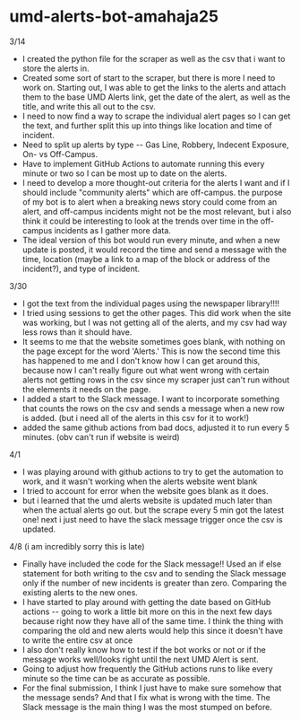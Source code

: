 # umd-alerts-bot-amahaja25

3/14 
* I created the python file for the scraper as well as the csv that i want to store the alerts in.
* Created some sort of start to the scraper, but there is more I need to work on. Starting out, I was able to get the links to the alerts and attach them to the base UMD Alerts link, get the date of the alert, as well as the title, and write this all out to the csv. 
* I need to now find a way to scrape the individual alert pages so I can get the text, and further split this up into things like location and time of incident.
* Need to split up alerts by type -- Gas Line, Robbery, Indecent Exposure, On- vs Off-Campus.
* Have to implement GitHub Actions to automate running this every minute or two so I can be most up to date on the alerts.
* I need to develop a more thought-out criteria for the alerts I want and if I should include "community alerts" which are off-campus. the purpose of my bot is to alert when a breaking news story could come from an alert, and off-campus incidents might not be the most relevant, but i also think it could be interesting to look at the trends over time in the off-campus incidents as I gather more data.
* The ideal version of this bot would run every minute, and when a new update is posted, it would record the time and send a message with the time, location (maybe a link to a map of the block or address of the incident?), and type of incident.

3/30
* I got the text from the individual pages using the newspaper library!!!!
* I tried using sessions to get the other pages. This did work when the site was working, but I was not getting all of the alerts, and my csv had way less rows than it should have. 
* It seems to me that the website sometimes  goes blank, with nothing on the page except for the word 'Alerts.' This is now the second time this has happened to me and I don't know how I can get around this, because now I can't really figure out what went wrong with certain alerts not getting rows in the csv since my scraper just can't run without the elements it needs on the page.
* I added a start to the Slack message. I want to incorporate something that counts the rows on the csv and sends a message when a new row is added. (but i need all of the alerts in this csv for it to work!)
* added the same github actions from bad docs, adjusted it to run every 5 minutes. (obv can't run if website is weird)

4/1
* I was playing around with github actions to try to get the automation to work, and it wasn't working when the alerts website went blank
* I tried to account for error when the website goes blank as it does.
* but i learned that the umd alerts website is updated much later than when the actual alerts go out. but the scrape every 5 min got the latest one! next i just need to have the slack message trigger once the csv is updated.

4/8 (i am incredibly sorry this is late)
* Finally have included the code for the Slack message!! Used an if else statement for both writing to the csv and to sending the Slack message only if the number of new incidents is greater than zero. Comparing the existing alerts to the new ones.
* I have started to play around with getting the date based on GitHub actions -- going to work a little bit more on this in the next few days because right now they have all of the same time. I think the thing with comparing the old and new alerts would help this since it doesn't have to write the entire csv at once
* I also don't really know how to test if the bot works or not or if the message works well/looks right until the next UMD Alert is sent.
* Going to adjust how frequently the GitHub actions runs to like every minute so the time can be as accurate as possible.
* For the final submission, I think I just have to make sure somehow that the message sends? And that I fix what is wrong with the time. The Slack message is the main thing I was the most stumped on before.
